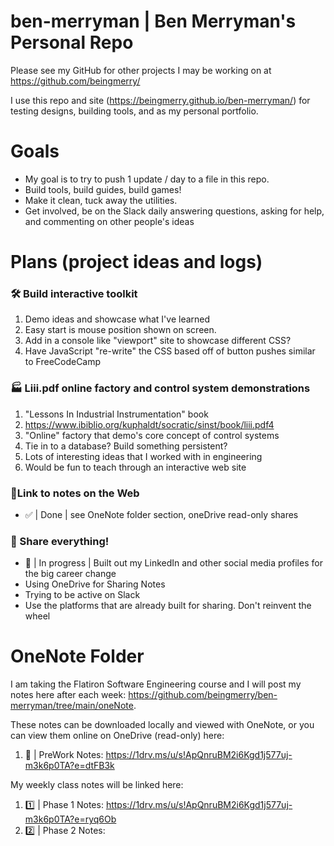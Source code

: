 # ben-merryman | Ben Merryman's Personal Repo
Please see my GitHub for other projects I may be working on at https://github.com/beingmerry/

I use this repo and site (https://beingmerry.github.io/ben-merryman/) for testing designs, building tools, and as my personal portfolio.  

# Goals
+ My goal is to try to push 1 update / day to a file in this repo.  
+ Build tools, build guides, build games!
+ Make it clean, tuck away the utilities.
+ Get involved, be on the Slack daily answering questions, asking for help, and commenting on other people's ideas

# Plans (project ideas and logs)
### 🛠️ Build interactive toolkit
1. Demo ideas and showcase what I've learned
2. Easy start is mouse position shown on screen.
3. Add in a console like "viewport" site to showcase different CSS?
4. Have JavaScript "re-write" the CSS based off of button pushes similar to FreeCodeCamp

### 🏭 Liii.pdf online factory and control system demonstrations
1. "Lessons In Industrial Instrumentation" book
2. https://www.ibiblio.org/kuphaldt/socratic/sinst/book/liii.pdf4
3. "Online" factory that demo's core concept of control systems
4.  Tie in to a database? Build something persistent?
5.  Lots of interesting ideas that I worked with in engineering
6.  Would be fun to teach through an interactive web site

### 🔗Link to notes on the Web 
   + ✅ | Done | see OneNote folder section, oneDrive read-only shares

### 🏫 Share everything!
   + 🎯 | In progress | Built out my LinkedIn and other social media profiles for the big career change
   + Using OneDrive for Sharing Notes
   + Trying to be active on Slack
   + Use the platforms that are already built for sharing. Don't reinvent the wheel


# OneNote Folder
I am taking the Flatiron Software Engineering course and I will post my notes here after each week: https://github.com/beingmerry/ben-merryman/tree/main/oneNote. 

These notes can be downloaded locally and viewed with OneNote, or you can view them online on OneDrive (read-only) here:
 1. 🔮 | PreWork Notes: https://1drv.ms/u/s!ApQnruBM2i6Kgd1j577uj-m3k6p0TA?e=dtFB3k

My weekly class notes will be linked here:
 1. 1️⃣ | Phase 1 Notes: https://1drv.ms/u/s!ApQnruBM2i6Kgd1j577uj-m3k6p0TA?e=ryq6Ob
 2. 2️⃣ | Phase 2 Notes: 
